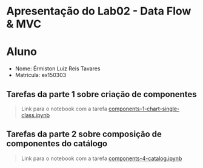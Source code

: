 # Apresentação do Lab02 - Data Flow & MVC

# Aluno
* Nome: Érmiston Luiz Reis Tavares 
* Matricula: ex150303

## Tarefas da parte 1 sobre criação de componentes

> Link para o notebook com a tarefa [components-1-chart-single-class.ipynb](./notebook/components-1-chart-single-class.ipynb)

## Tarefas da parte 2 sobre composição de componentes do catálogo

> Link para o notebook com a tarefa [components-4-catalog.ipynb](./notebook/components-4-catalog.ipynb)